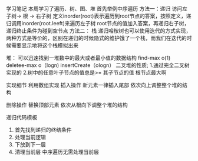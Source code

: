 学习笔记
本周学习了遍历、树、图、堆
首先举例中序遍历
方法一：递归 访问左子树-> 根 -> 右子树
定义inorder(root)表示遍历到root节点的答案，按照定义，递归调用inorder(root.leeft)来遍历左子树
root节点的值加入答案，再递归右子树，递归终止条件为碰到空节点
方法二： 栈
递归哈桉树也可以使用迭代的方式实现，两种方式是等价的，区别在递归的时候隐式的维护饿了一个栈，而我们在迭代的时候需要显示地将这个栈模拟出来

堆：
可以迅速找到一堆数中的最大或者最小值的数据结构 
find-max o(1)
deletee-max o（logn)
insertCreate（ologn）
二叉堆的性质;
1.通过完全二叉树实现的
2.树中的任意叶子节点的值总是>= 其子节点的值 根节点最大啊
 
实现细节 利用数组实现 
插入操作 新元素一律插入尾部 依次向上调整整个堆的结构

删除操作 替换顶部元素 依次从根向下调整个堆的结构


递归代码模板
1. 首先找到递归的终结条件
2. 处理当前逻辑
3. 下放到下一层
4. 清理当前层 中序遍历无需处理当前层